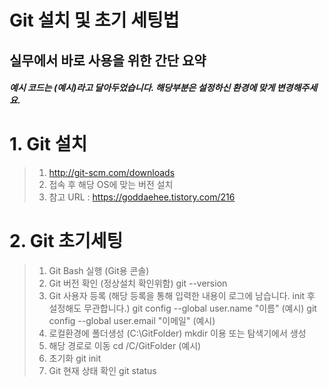 Git 설치 및 초기 세팅법
================

실무에서 바로 사용을 위한 간단 요약
--------------------------------------

##### 예시 코드는 (예시)라고 달아두었습니다. 해당부분은 설정하신 환경에 맞게 변경해주세요.

# 1. Git 설치
> 1. http://git-scm.com/downloads
> 2. 접속 후 해당 OS에 맞는 버전 설치
> 3. 참고 URL : https://goddaehee.tistory.com/216

# 2. Git 초기세팅
> 1. Git Bash 실행 (Git용 콘솔)
> 2. Git 버전 확인 (정상설치 확인위함)
>    git --version
> 4. Git 사용자 등록 (해당 등록을 통해 입력한 내용이 로그에 남습니다. init 후 설정해도 무관합니다.)
>    git config --global user.name "이름"  (예시)
>    git config --global user.email "이메일" (예시)
> 3. 로컬환경에 폴더생성 (C:\GitFolder)
>    mkdir 이용 또는 탐색기에서 생성
> 4. 해당 경로로 이동
>    cd /C/GitFolder (예시)
> 5. 초기화
>    git init
> 6. Git 현재 상태 확인
>    git status
